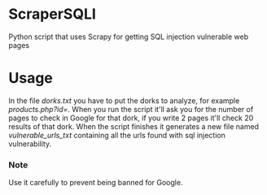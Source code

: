 # ScraperSQLI
Python script that uses Scrapy for getting SQL injection vulnerable web pages

# Usage
In the file *dorks.txt* you have to put the dorks to analyze, for example *products.php?id=*. When you run the script it'll ask you for the number of pages to check in Google for that dork, if you write 2 pages it'll check 20 results of that dork. When the script finishes it generates a new file named *vulnerable_urls_txt* containing all the urls found with sql injection vulnerability.

### Note
Use it carefully to prevent being banned for Google.
